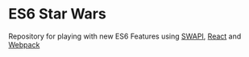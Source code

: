 # ES6 Star Wars
Repository for playing with new ES6 Features using [SWAPI](http://swapi.co), [React](https://facebook.github.io/react/) and [Webpack](http://webpack.github.io/)
